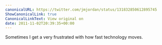 ```yaml
---
canonicalURL: https://twitter.com/jmjordan/status/131832850612895745
ShowCanonicalLink: true
CanonicalLinkText: View original on
date: 2011-11-02T20:39:35+00:00
---
```

Sometimes I get a very frustrated with how fast technology moves.